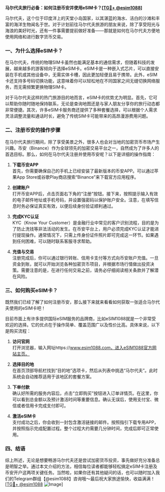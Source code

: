 **马尔代夫旅行必备：如何注册币安并使用eSIM卡？[[TG💪+ @esim1088](https://t.me/s/esim1088)]**

马尔代夫，这个位于印度洋上的天堂小岛国家，以其湛蓝的海水、洁白的沙滩和丰富的海洋生物闻名于世。对于计划前往马尔代夫旅游的朋友来说，除了享受阳光与海浪的美好时光，还有一件事需要提前做好准备——那就是如何在马尔代夫方便地使用网络和进行数字货币交易。

### 一、为什么选择eSIM卡？

在马尔代夫，传统的物理SIM卡虽然也能满足基本的通信需求，但随着科技的发展，越来越多的游客倾向于选择eSIM卡。eSIM卡是一种嵌入式芯片，可以直接安装在手机或其他设备中，无需实体卡槽，因此更加轻便且易于携带。此外，eSIM卡还支持多号码切换功能，这意味着你可以轻松地在不同国家之间无缝切换网络服务，而无需频繁更换物理SIM卡。

对于马尔代夫这样的热门旅游目的地而言，eSIM卡的优势尤为明显。首先，它可以帮助你随时随地保持联系，无论是查询地图还是与家人朋友分享你的旅行动态都非常便捷。其次，许多eSIM卡服务商还提供了多种套餐选择，可以根据个人需求灵活调整流量和通话时长，避免了传统SIM卡可能带来的高昂漫游费用问题。

### 二、注册币安的操作步骤

在马尔代夫旅行期间，除了享受美景之外，很多人也会对当地的加密货币市场产生兴趣。币安（Binance）作为全球领先的加密交易平台之一，自然成为了许多人的首选目标。那么，如何在马尔代夫注册并使用币安呢？以下是详细的操作指南：

1. **下载币安APP**  
   首先，你需要确保自己的手机上已经安装了最新版本的币安APP。可以通过苹果App Store或谷歌Play商店搜索“Binance”来下载官方应用程序。

2. **创建账户**  
   打开币安APP后，点击页面右下角的“注册”按钮。接下来，按照提示输入有效的电子邮件地址或手机号码，并设置强密码以保护账户安全。注意，在填写信息时务必保证真实有效，以便后续身份验证顺利通过。

3. **完成KYC认证**  
   KYC（Know Your Customer）是金融行业中常见的客户识别流程，目的是为了防止洗钱等非法活动的发生。在币安平台上，用户必须完成KYC认证才能进行提现操作。通常情况下，只需上传身份证件照片即可完成这一环节。如果遇到任何困难，可以随时联系客服寻求帮助。

4. **充值与交易**  
   注册完成后，你可以通过银行转账、信用卡支付等方式向币安账户充值。一旦资金到账，就可以开始浏览各种加密货币项目，并根据市场行情做出投资决策。需要注意的是，在进行任何交易之前，请务必仔细阅读相关条款并了解潜在风险。

### 三、如何购买eSIM卡？

既然我们已经了解了如何注册币安，那么接下来就来看看如何获取一张适合马尔代夫使用的eSIM卡吧！

目前市面上有许多提供国际eSIM服务的品牌商，比如eSIM1088就是一个非常受欢迎的选择。它的优点在于操作简单、覆盖范围广以及性价比高。具体来说，以下是购买流程：

1. **访问官网**  
   打开浏览器，输入网址https://www.esim1088.com，进入eSIM1088官方网站主页。

2. **选择目的地**  
   在首页顶部导航栏找到“目的地”选项卡，然后从列表中挑选“马尔代夫”。此时系统会自动推荐适用于该地区的套餐方案。

3. **下单付款**  
   确认好所需的服务内容后，点击“立即购买”按钮进入订单详情页。在这里，你可以看到总金额以及预计激活时间等重要信息。确认无误后，使用支付宝、微信或者信用卡完成支付即可。

4. **激活eSIM卡**  
   支付成功之后，你会收到一封包含激活链接的邮件。按照指引下载专用APP，并按照指示完成配置过程。整个过程大约需要几分钟时间，完成后即可正常使用。

### 四、结语

综上所述，无论是想要畅游马尔代夫还是尝试加密货币投资，事先做好充分准备总是明智之举。通过本文介绍的方法，相信每位读者都能够轻松搞定eSIM卡注册及币安开户这两项关键任务。当然啦，如果你还有其他疑问的话，也可以随时加入我们的Telegram群组【@esim1088】咨询哦～最后祝大家旅途愉快，收益满满！[[TG💪+ @esim1088](https://t.me/s/esim1088) ![Image](https://i.postimg.cc/4NQfJmqS/Snipaste-2025-05-13-00-14-12.png)]